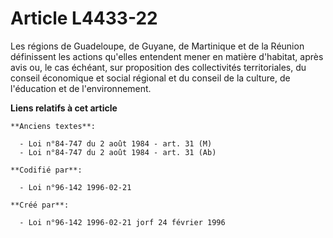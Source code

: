 # Article L4433-22

Les régions de Guadeloupe, de Guyane, de Martinique et de la Réunion définissent les actions qu'elles entendent mener en
matière d'habitat, après avis ou, le cas échéant, sur proposition des collectivités territoriales, du conseil économique et
social régional et du conseil de la culture, de l'éducation et de l'environnement.

**Liens relatifs à cet article**

	**Anciens textes**:

	  - Loi n°84-747 du 2 août 1984 - art. 31 (M)
	  - Loi n°84-747 du 2 août 1984 - art. 31 (Ab)

	**Codifié par**:

	  - Loi n°96-142 1996-02-21

	**Créé par**:

	  - Loi n°96-142 1996-02-21 jorf 24 février 1996

